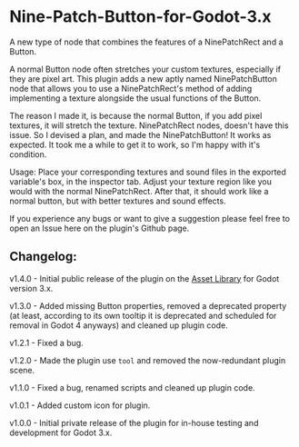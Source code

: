 # Nine-Patch-Button-for-Godot-3.x
A new type of node that combines the features of a NinePatchRect and a Button.

A normal Button node often stretches your custom textures, especially if they are pixel art. This plugin adds a new aptly named NinePatchButton node that allows you to use a NinePatchRect's method of adding implementing a texture alongside the usual functions of the Button.

The reason I made it, is because the normal Button, if you add pixel textures, it will stretch the texture. NinePatchRect nodes, doesn't have this issue. So I devised a plan, and made the NinePatchButton! It works as expected. It took me a while to get it to work, so I'm happy with it's condition.

Usage:
Place your corresponding textures and sound files in the exported variable's box, in the inspector tab. Adjust your texture region like you would with the normal NinePatchRect. After that, it should work like a normal button, but with better textures and sound effects.

If you experience any bugs or want to give a suggestion please feel free to open an Issue here on the plugin's Github page.

## Changelog:
v1.4.0 - Initial public release of the plugin on the [Asset Library](https://godotengine.org/asset-library) for Godot version 3.x.

v1.3.0 - Added missing Button properties, removed a deprecated property (at least, according to its own tooltip it is deprecated and scheduled for removal in Godot 4 anyways) and cleaned up plugin code.

v1.2.1 - Fixed a bug.

v1.2.0 - Made the plugin use `tool` and removed the now-redundant plugin scene.

v1.1.0 - Fixed a bug, renamed scripts and cleaned up plugin code.

v1.0.1 - Added custom icon for plugin.

v1.0.0 - Initial private release of the plugin for in-house testing and development for Godot 3.x.
